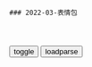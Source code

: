 ```tip
### 2022-03-表情包
```

<table id="tbc" style="white-space:pre-wrap">
</table>
<button onclick="toggleb()">toggle</button>
<button onclick="loadparse()">loadparse</button>
<br>
<!-- 🌸<br>🍅-　-🍑<hr>🍀 -->
<pre>
<textarea rows="30" cols="100" style="display: none" id="tar">

人m的名义：赵家的印钞机都敢动，高育良都吓到了
https://mbd.baidu.com/newspage/data/videolanding?nid=sv_8961282142185218971&sourceFrom=pc_feedlist

谁这么大胆，敢动赵家的印钞机？a龖龖囗

<font size="1" style="color:#DCDCDC">2022-06-21</font>

聂荣臻：女婿以为自己官大，上门去见老丈人，竟是开国元帅吓坏了
https://mbd.baidu.com/newspage/data/videolanding?nid=sv_11135240201030435060&sourceFrom=pc_feedlist

d的l导方法，内容可以充实。我们的d怎样l导知识分子，这是个大问题。知识分子的问题不解决，我们的科学是没有前途的，我们的gj也是没有前途的。

<font size="1" style="color:#DCDCDC">2022-06-13</font>

影视：陆桥山上任巡查员，余则成前来拜访，站长位置都要他坐
https://mbd.baidu.com/newspage/data/videolanding?nid=sv_16573429051843383959&sourceFrom=rec

以后就用实弹阻拦。先鸣枪，不听就开枪。老用假的比画，学生都摸透了，谁怕啊。

<font size="1" style="color:#DCDCDC">2022-06-10</font>

影视：陆桥山实在太嚣张，竟逼着余则成布下生死局，要除掉他
https://mbd.baidu.com/newspage/data/videolanding?nid=sv_10844959640640890825&sourceFrom=pc_feedlist

真开枪，学生怕什么？就怕开枪。

<font size="1" style="color:#DCDCDC">2022-06-10</font>

潜伏：翠平与站长太太关系越来越好，不仅会隐藏自己还能打探消息
https://mbd.baidu.com/newspage/data/videolanding?nid=sv_399643145476924870&sourceFrom=pc_feedlist

你要是再生气的话，可就小家子气了。男人在外面干g命，常有的事。

就当没看见。不闹就不会休，闹了就危险。

<font size="1" style="color:#DCDCDC">2022-06-22</font>

潜伏：李涯拜访余则成，黄鼠狼没安好心，其实要联手对付陆桥山！
https://mbd.baidu.com/newspage/data/videolanding?nid=sv_14991433523808730759&sourceFrom=rec

<font size="1" style="color:#DCDCDC">2022-08-30</font>

潜伏：李涯看不惯陆桥山，竟要帮余则成当副站长，老余惊呆了
https://mbd.baidu.com/newspage/data/videolanding?nid=sv_14887248238894682971&sourceFrom=rec

出来格命为什么呀，不就求个一关半职吗？

<font size="1" style="color:#DCDCDC">2022-06-16</font>

潜：余则成过来暗示站长，站长心领神会后，和余则成私聊！
https://mbd.baidu.com/newspage/data/videolanding?nid=sv_15948516799250454930&sourceFrom=rec

把所有财产都转移过去了。

gj的财产，你动一分都是要治罪的。

蒋宋孔陈家里有多少钱呐，所以他们愿意g命，咱g命是为什么呀？a龖龖龖

<font size="1" style="color:#DCDCDC">2022-06-09</font>

影视：余则成破天荒与李涯意见一致，怎料连李涯都奇怪了，太逗了
https://mbd.baidu.com/newspage/data/videolanding?nid=sv_6018184337850501209&sourceFrom=pc_feedlist

对德高望重的知识分子，采用这样的手段，要当心影响。

<font size="1" style="color:#DCDCDC">2022-06-15</font>

潜伏：余则成太能装，单纯的李涯竟信了，以后有你哭的！
https://mbd.baidu.com/newspage/data/videolanding?nid=sv_3813229500792111675&sourceFrom=pc_feedlist

影响怕什么，以前的李公朴，闻一多不都是。

<font size="1" style="color:#DCDCDC">2022-06-09</font>

影视：飞机坠毁，全员逝世，是谁那么狠心做这事情！
https://mbd.baidu.com/newspage/data/videolanding?nid=sv_13979978294997595147&sourceFrom=rec

要是gcd用金条，把开飞机的人给收买了呢？

我们女人，就是不中用。

<font size="1" style="color:#DCDCDC">2022-05-19</font>

潜伏：钱斌没到北平接头，竟然拿站长问责，站长生气回怼他
https://mbd.baidu.com/newspage/data/videolanding?nid=sv_13646655785775418489&sourceFrom=rec

我想要犯错误，我想被革职。再这么骗下去，是在骗自己。

忘了它。
我年轻的时候也好斗，也清高，可你看我现在剩了什么了，除了甩来，和靠贪污得来的那些东西。

<font size="1" style="color:#DCDCDC">2022-06-20</font>

潜伏：吴敬中为何不戳破余则成的真实身份？看懂这三点，你就懂了
https://baijiahao.baidu.com/s?id=1729615005706811705&wfr=spider&for=pc

军统改为保密局后，吴敬中对余则成说“凝聚意志，保卫领袖，这八字我研究了十五年，从复兴社到现在…..结果就是人不为己，天诛地灭”；

天津站即将失手，吴敬中对余则成说“天津的得失在什么呀，在几个偷偷摸摸的军官吗？在几个偷鸡摸狗的间谍吗？笑话，那么多重兵把守的大城市都丢了，那么多战功卓著的整编军丢了，什么原因？我们还在这儿搜情报、抓内奸、查帮派，试图保住大天津堡垒，不滑稽吗？”

他的站长之职，是他谋取利益的和自保的工具，他在其位谋其z的所作所为皆不过为了保住自己的q和利，全无一点忠于与自己的dg，甚至可以说以dg之便只谋个人之利。

余则成对吴敬中说过“效忠dg，首先要效忠长g”。
https://pics4.baidu.com/feed/e4dde71190ef76c62d0c815e172ed5f0ae5167af.jpeg?token=424971a275900c96821dd3441d5315ed.jpg

谢若林对余则成说：

你看看现在那些为g的人，嘴上都是主义，心里全是生意。
https://pics2.baidu.com/feed/7aec54e736d12f2e74789e10c7fafd6885356807.jpeg?token=6aa1d0875a023af7766ae9ed2ef8a9a2.jpg

<font size="1" style="color:#DCDCDC">2022-06-10</font>

影视：余则成奉上金条大钞，站长绕过陆李二人，直接捉拿季伟明
https://mbd.baidu.com/newspage/data/videolanding?nid=sv_3113531132996505546&sourceFrom=rec

<font size="1" style="color:#DCDCDC">2022-06-10</font>

潜伏：军统变成了保密局，站长发表一番感慨，让人深思
https://mbd.baidu.com/newspage/data/videolanding?nid=sv_18011977675954762828&sourceFrom=rec

要不是为了那点特q，谁愿意做g啊？

凝聚意志，保卫l袖，这八个字我研究了十五年，从复兴社到现在。
　您研究出什么结果了？
结果就是人不为己，天诛地灭。

<font size="1" style="color:#DCDCDC">2022-05-19</font>

诸葛亮去酒吧打工，竟然被日本人瞧不起？他只用几句话就征服对方
https://mbd.baidu.com/newspage/data/videolanding?nid=sv_13612682990374091144&sourceFrom=pc_feedlist

一人成团，可抵千军万马。a龖龖囗

<font size="1" style="color:#DCDCDC">2022-04-19</font>

有一个天使妈妈和一个恶魔爸爸是怎么感受？寓意动画《叛逆》
https://mbd.baidu.com/newspage/data/videolanding?nid=sv_12605678031749576775&sourceFrom=rec

<font size="1" style="color:#DCDCDC">2022-04-19</font>

女孩研制出神奇药水，能让傻子瞬间变聪明，结果险些闯下大祸
https://mbd.baidu.com/newspage/data/videolanding?nid=sv_905768482370294594&sourceFrom=pc_feedlist

原来她竟是一头猪。a龖囗囗

他们竟是精神病院的病友。a龖囗囗

<font size="1" style="color:#DCDCDC">2022-04-19</font>

北斗神拳：手下想趁机杀掉拳四郎，不料反被踹飞了
https://mbd.baidu.com/newspage/data/videolanding?nid=sv_8195260594847903716&sourceFrom=pc_feedlist

拳王敢死队拜见，我们的命不值钱，只要宰了你们就好。a龖龖囗
拳王万岁！

<font size="1" style="color:#DCDCDC">2022-04-11</font>

游戏王：法老王仅凭一张卡，把决斗打入无限循环，谁也赢不了
https://mbd.baidu.com/newspage/data/videolanding?nid=sv_12470831303520768941&sourceFrom=rec

洗脑对神是不起作用的。

<font size="1" style="color:#DCDCDC">2022-04-05</font>

纳粹统治下，犹太人真实的生活影像，个个沉默不语，死一般的寂静
https://mbd.baidu.com/newspage/data/videolanding?nid=sv_7820167444063815872&sourceFrom=pc_feedlist

我们隐约听到一些残忍的故事，但并不知道实际的情况。这个gj易经变成沉默之g，我们并没有意识到，这是灭绝大ts的开始，居然还未这场大ts出了力。a龖龖龖

希特勒推迟了进攻东部的计划，他要先帮助他的盟友墨索里尼。
南方易经巩固，现在它可以安心攻打苏联了，但他已经烂废了一些宝贵的时间。红胡子行动易经被延后数个星期了。

<font size="1" style="color:#DCDCDC">2022-04-04</font>

那些年无法超越的经典台词，我的规矩就是规矩，简直太帅了！
https://mbd.baidu.com/newspage/data/videolanding?nid=sv_8232067247599611368&sourceFrom=rec

这儿，这么多双眼睛，你说是就是呀。
　对，我说是就是。

<font size="1" style="color:#DCDCDC">2022-04-04</font>

少帅：于凤至跟赵四穿姐妹装，张学良在一旁笑得跟花一样，啥情况,影视,战争片,好看视频
https://haokan.baidu.com/v?vid=4730117015408400544&sfrom=baidu-feed

我们已经有了战争的借口。

<font size="1" style="color:#DCDCDC">2022-03-25</font>

楚h传奇：淳于越指出郡县制不足，秦皇：怎么做皇帝用你教我！,影视,历史片,好看视频
https://haokan.baidu.com/v?vid=6532708621755167741&sfrom=baidu-feed

纵然现在时局吃紧，也是你们这帮妄评皇帝，想提高自己虚名的儒士太多。

他喜欢吃肥的。

怎么做皇帝，要你教我吗？

<font size="1" style="color:#DCDCDC">2022-03-24</font>

燕双鹰:像你这样的人要怎么改变啊_哔哩哔哩_bilibili
https://www.bilibili.com/video/BV1RF411p7hx/

你不会的，因为像你这样的人是无法改变的，只有s。

<font size="1" style="color:#DCDCDC">2022-03-17</font>

燕双鹰：像你这样的人要怎么去改变呢3_哔哩哔哩_bilibili
https://www.bilibili.com/video/BV1ds411G7aj/

我已经忍耐你很久了，

我不懂为什么你会觉得自己与众不同。为什么别人可以忍受的，你却不能。

为什么你要逼着所有人，按照你的意愿行事。

你想s是吗，你想s是吗？

开枪，开枪啊？

我赌你不敢s。

你心里除了自己还有谁？

像你这样的人应该怎么改变呢？

<font size="1" style="color:#DCDCDC">2022-03-15</font>

燕双鹰 像你这样的人要怎么改变呢只有死_哔哩哔哩_bilibili
https://www.bilibili.com/video/av16567847/

像你这样的人要怎么改变呢？

你不会改变的，只有s。

<font size="1" style="color:#DCDCDC">2022-03-15</font>

完整版《手 机 咒》_哔哩哔哩_bilibili
https://www.bilibili.com/video/BV1fv4y1Z7RT

<font size="1" style="color:#DCDCDC">2022-03-23</font>

戒酒咒_哔哩哔哩_bilibili
https://www.bilibili.com/video/BV15f4y1z73P

<font size="1" style="color:#DCDCDC">2022-03-23</font>

</textarea>
</pre>
<!-- 🍀<br>🍑-　-🍅<hr>🌸 -->

```note
```

<link
  rel="stylesheet"
  href="https://cdn.jsdelivr.net/npm/@fancyapps/ui/dist/fancybox.css"
/>
<script src="https://cdn.jsdelivr.net/npm/@fancyapps/ui@4.0/dist/fancybox.umd.js"></script>

<script type="text/javascript">

var __urlRegex = /(\b(https?|ftp|file):\/\/[-A-Z0-9+&@#\/%?=~_|!:,.;]*[-A-Z0-9+&@#\/%=~_|])/ig;
var __imgRegex = /\.(?:jpe?g|gif|png|webp)$/i;

loadparse();

function parseURL($string){

    var exp = __urlRegex;
    return $string.replace(exp,function(match){
            __imgRegex.lastIndex=0;
            if(__imgRegex.test(match)){
                return '<a data-fancybox="gallery" href="' + match.replace("/p=700", "")
                 + '"><img src="' + match.replace("/p=700", "/p=160x200")+'" width="64"></a>';
            }
            else{
                return '<a href="' + match + '" target="_blank">' + match + '</a>';
            }
        }
    );
}

function loadparse() {
  tbc.innerHTML = parseURL(tar.value);
}

function toggleb() {
  var x = document.getElementById("tar");
  if (x.style.display === "none") {
    x.style.display = "";
  } else {
    x.style.display = "none";
  }
}

</script>
